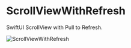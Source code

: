 # ScrollViewWithRefresh

SwiftUI ScrollView with Pull to Refresh.


![ScrollViewWithRefresh](https://raw.githubusercontent.com/cattla/cattla.github.io/master/files/ScrollViewWithRefresh.gif)
